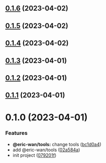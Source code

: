 ## [0.1.6](https://github.com/GOGOGOSIR/open-source-monorepo/compare/@eric-wan/tools@0.1.5...@eric-wan/tools@0.1.6) (2023-04-02)



## [0.1.5](https://github.com/GOGOGOSIR/open-source-monorepo/compare/@eric-wan/tools@0.1.4...@eric-wan/tools@0.1.5) (2023-04-02)



## [0.1.4](https://github.com/GOGOGOSIR/open-source-monorepo/compare/@eric-wan/tools@0.1.3...@eric-wan/tools@0.1.4) (2023-04-02)



## [0.1.3](https://github.com/GOGOGOSIR/open-source-monorepo/compare/@eric-wan/tools@0.1.2...@eric-wan/tools@0.1.3) (2023-04-01)



## [0.1.2](https://github.com/GOGOGOSIR/open-source-monorepo/compare/@eric-wan/tools@0.1.1...@eric-wan/tools@0.1.2) (2023-04-01)



## [0.1.1](https://github.com/GOGOGOSIR/open-source-monorepo/compare/@eric-wan/tools@0.1.0...@eric-wan/tools@0.1.1) (2023-04-01)



# 0.1.0 (2023-04-01)


### Features

* **@eric-wan/tools:** change tools ([bc1d0a4](https://github.com/GOGOGOSIR/open-source-monorepo/commit/bc1d0a4609a89e68df2ee9ff67ee54194d12d267))
* add @eric-wan/tools ([02a584a](https://github.com/GOGOGOSIR/open-source-monorepo/commit/02a584ad66f139aee3528bc3ccd1ea06fbfa16d0))
* init project ([079201f](https://github.com/GOGOGOSIR/open-source-monorepo/commit/079201f86f3b8a1d459ae2a0d3102d61fec9735c))



